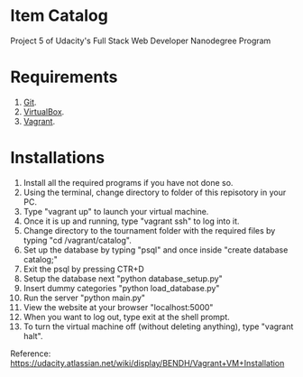 # Item Catalog
Project 5 of Udacity's Full Stack Web Developer Nanodegree Program

# Requirements
1) [Git](http://git-scm.com/downloads).  
2) [VirtualBox](https://www.virtualbox.org/wiki/Downloads).  
3) [Vagrant](https://www.vagrantup.com/downloads.html).

# Installations
1) Install all the required programs if you have not done so.  
2) Using the terminal, change directory to folder of this repisotory in your PC.  
3) Type "vagrant up" to launch your virtual machine.  
4) Once it is up and running, type "vagrant ssh" to log into it.  
5) Change directory to the tournament folder with the required files by typing "cd /vagrant/catalog".  
6) Set up the database by typing "psql" and once inside "create database catalog;"
7) Exit the psql by pressing CTR+D
8) Setup the database next "python database_setup.py"
9) Insert dummy categories "python load_database.py"
10) Run the server "python main.py"
11) View the website at your browser "localhost:5000"
12) When you want to log out, type exit at the shell prompt. 
13) To turn the virtual machine off (without deleting anything), type "vagrant halt".   
  
Reference: https://udacity.atlassian.net/wiki/display/BENDH/Vagrant+VM+Installation
